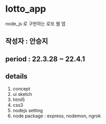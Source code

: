 # lotto_app
node_js 로 구현하는 로또 웹 앱
## 작성자 : 안승지
## period : 22.3.28 ~ 22.4.1
## details
1. concept
2. ui sketch
3. html5
4. css3
5. nodejs setting
6. node package : express, nodemon, ngrok